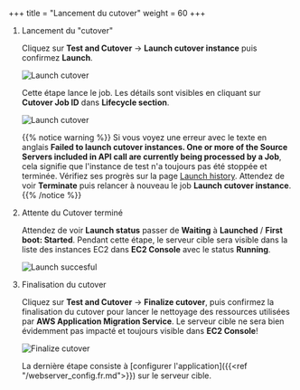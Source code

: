 +++
title = "Lancement du cutover"
weight = 60
+++

1. Lancement du "cutover"
 
    Cliquez sur **Test and Cutover** -> **Launch cutover instance** puis confirmez **Launch**.

    ![Launch cutover](/app_mig_serv/launch_cutover_popup.en.png)

    Cette étape lance le job. Les détails sont visibles en cliquant sur **Cutover Job ID** dans **Lifecycle section**.  

    ![Launch cutover](/app_mig_serv/launch_cutover.en.png)  

    {{% notice warning %}} Si vous voyez une erreur avec le texte en anglais **Failed to launch cutover instances. One or more of the Source Servers included in API call are currently being processed by a Job**, cela signifie que l'instance de test n'a toujours pas été stoppée et terminée. Vérifiez ses progrès sur la page <a href="https://us-west-2.console.aws.amazon.com/mgn/home?region=us-west-2#/launchHistory">Launch history</a>. Attendez de voir **Terminate** puis relancer à nouveau le job **Launch cutover instance**.  
{{% /notice %}}   

2. Attente du Cutover terminé

    Attendez de voir **Launch status** passer de **Waiting** à **Launched** / **First boot: Started**. Pendant cette étape, le serveur cible sera visible dans la liste des instances EC2 dans **EC2 Console** avec le status **Running**.

    ![Launch succesful](/app_mig_serv/launch_status_launched.en.png)

3. Finalisation du cutover

    Cliquez sur **Test and Cutover** -> **Finalize cutover**, puis confirmez la finalisation du cutover pour lancer le nettoyage des ressources utilisées par **AWS Application Migration Service**. Le serveur cible ne sera bien évidemment pas impacté et toujours visible dans **EC2 Console**!

    ![Finalize cutover](/app_mig_serv/finalize_cutover.en.png)
   
    La dernière étape consiste à [configurer l'application]({{<ref "/webserver_config.fr.md">}}) sur le serveur cible.
